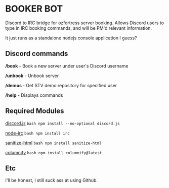 ﻿# BOOKER BOT
Discord to IRC bridge for ozfortress server booking. Allows Discord users to type in IRC booking commands, and will be PM'd relevant information.

It just runs as a standalone nodejs console application I guess?

## Discord commands
**/book** - Book a new server under user's Discord username

**/unbook** - Unbook server

**/demos <user>** - Get STV demo repository for specified user

**/help** - Displays commands

## Required Modules
[discord.js](https://github.com/hydrabolt/discord.js/)    ```bash npm install --no-optional discord.js```  

[node-irc](https://github.com/martynsmith/node-irc)     ```bash npm install irc```  

[sanitize-html](https://github.com/punkave/sanitize-html)     ```bash npm install sanitize-html```  

[columnify](https://github.com/timoxley/columnify)     ```bash npm install columnify@latest```  

## Etc
I'll be honest, I still suck ass at using Github. 